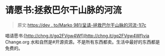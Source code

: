 # 请愿书:拯救巴尔干山脉的河流

> 原文:[https://dev . to/Marko 981/呈请-拯救巴尔干山脉的河流-1l7c](https://dev.to/marko981/petition-save-the-rivers-of-balkan-mountains-1l7c)

唱请愿书:[http://chng.it/gq2FVgw4Wf](http://chng.it/gq2FVgw4Wf)via Change.org 水和自然是#开源资源。不是所有东西都卖。生活中最好的东西都是免费的。